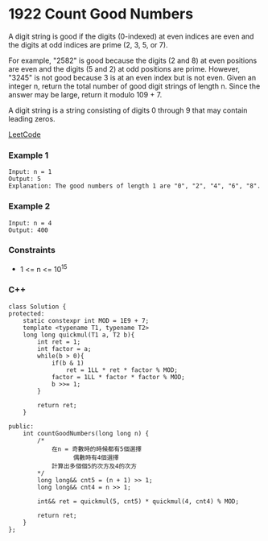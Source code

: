 # 1922 Count Good Numbers

A digit string is good if the digits (0-indexed) at even indices are even and the digits at odd indices are prime (2, 3, 5, or 7).

For example, "2582" is good because the digits (2 and 8) at even positions are even and the digits (5 and 2) at odd positions are prime. However, "3245" is not good because 3 is at an even index but is not even.
Given an integer n, return the total number of good digit strings of length n. Since the answer may be large, return it modulo 109 + 7.

A digit string is a string consisting of digits 0 through 9 that may contain leading zeros.
 

[LeetCode](https://leetcode.cn/problems/count-good-numbers/)

### Example 1

```
Input: n = 1
Output: 5
Explanation: The good numbers of length 1 are "0", "2", "4", "6", "8".
```

### Example 2

```
Input: n = 4
Output: 400
```

 

### Constraints

* 1 <= n <= 10<sup>15</sup>


### C++ 

```
class Solution {
protected:
    static constexpr int MOD = 1E9 + 7;
    template <typename T1, typename T2>
    long long quickmul(T1 a, T2 b){
        int ret = 1; 
        int factor = a;
        while(b > 0){
            if(b & 1)
                ret = 1LL * ret * factor % MOD;
            factor = 1LL * factor * factor % MOD;
            b >>= 1;
        }

        return ret;
    }
    
public:
    int countGoodNumbers(long long n) {
        /*
            在n = 奇數時的時候都有5個選擇
                  偶數時有4個選擇
            計算出多個個5的次方及4的次方            
        */
        long long&& cnt5 = (n + 1) >> 1;
        long long&& cnt4 = n >> 1;

        int&& ret = quickmul(5, cnt5) * quickmul(4, cnt4) % MOD;  

        return ret;      
    }
};
```